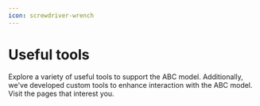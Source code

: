 ```yaml
---
icon: screwdriver-wrench
---
```


# Useful tools

Explore a variety of useful tools to support the ABC model. Additionally, we've developed custom tools to enhance interaction with the ABC model. Visit the pages that interest you.
